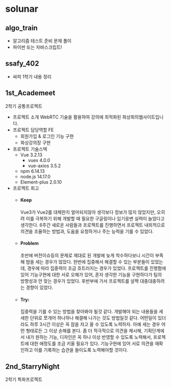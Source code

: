# solunar

## algo_train
- 알고리즘 테스트 준비 문제 풀이
- 파이썬 또는 자바스크립트!

## ssafy_402
- 싸피 1학기 내용 정리

## 1st_Academeet
2학기 공통프로젝트
- 프로젝트 소개
  WebRTC 기술을 활용하여 강의에 최적화된 화상회의웹사이트입니다.
- 프로젝트 담당역할 FE
  - 회원가입 & 로그인 기능 구현
  - 화상강의장 구현
- 프로젝트 기술스택
  - Vue 3.2.13
    - vuex 4.0.0
    - vue-axios 3.5.2
  - npm 6.14.13
  - node.js 14.17.0
  - Element-plus 2.0.10
- 프로젝트 회고
  - #### Keep
    Vue3가 Vue2를 대체한지 얼마되지않아 생각보다 정보가 많지 않았지만, 오히려 이를 극복하기 위해 개발할 때 필요한 구글링이나 임기응변 실력이 늘었다고 생각한다. 
    6주간 새로운 사람들과 프로젝트를 진행하면서 프로젝트 내외적으로 의견을 조율하는 방법과, 도움을 요청하거나 주는 능력을 기를 수 있었다.
  - #### Problem
    초반에 버전이슈등의 문제로 제대로 된 개발에 늦게 착수하다보니 시간이 부족해 밤을 세는 경우가 많았다.
    한번에 집중해서 해결할 수 있는 부분들이 있었는데, 경우에 따라 집중력이 조금 흐트러지는 경우가 있었다.
    프로젝트를 진행함에 있어 기능구현에 대한 서로 오해가 있어, 혼자 생각한 기능을 구현하다가 팀의 방향성과 안 맞는 경우가 있었다.
    후반부에 가서 프로젝트를 살짝 대충대충하려는 경향이 있었다.
  - #### Try: 
    집중력을 기를 수 있는 방법을 찾아봐야 될것 같다. 개발해야 되는 내용들을 세세한 단위로 쪼개어 하나하나 해결해 나가는 것도 방법일것 같다.
    어떤일이 있더라도 하루 3시간 이상은 꼭 잠을 자고 올 수 있도록 노력하자. 아예 세는 경우 어떤 형태로든 그 이상 손해를 본다.
    좀 더 적극적으로 의견을 제시해, 기획단계에서 내가 원하는 기능, 디자인은 꼭 하나 이상 반영할 수 있도록 노력해서, 프로젝트에 대한 애정도를 조금 키울 필요가 있다. 
    기능구현에 있어 서로 의견을 재확인하고 이를 기록하는 습관을 들이도록 노력해야할 것이다. 

## 2nd_StarryNight
2학기 특화프로젝트
